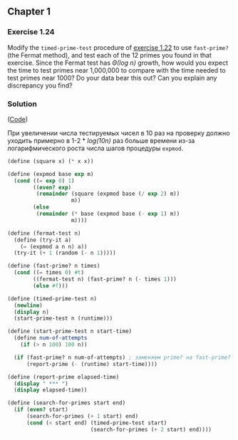 ## Chapter 1

### Exercise 1.24

Modify the `timed-prime-test` procedure of [exercise 1.22](./Exercise%201.22.md) to use `fast-prime?` (the Fermat method), and test each of the 12 primes you found in that exercise. Since the Fermat test has _Θ(log n)_ growth, how would you expect the time to test primes near 1,000,000 to compare with the time needed to test primes near 1000? Do your data bear this out? Can you explain any discrepancy you find?

### Solution

([Code](../../src/Chapter%201/Exercise%201.24.scm))

При увеличении числа тестируемых чисел в 10 раз на проверку должно уходить примерно в 1-2 * _log(10n)_ раз больше времени из-за логарифмического роста числа шагов процедуры `expmod`.

```scheme
(define (square x) (* x x))

(define (expmod base exp m)
  (cond ((= exp 0) 1)
        ((even? exp)
         (remainder (square (expmod base (/ exp 2) m))
                    m))
        (else
         (remainder (* base (expmod base (- exp 1) m))
                    m))))

(define (fermat-test n)
  (define (try-it a)
    (= (expmod a n n) a))
  (try-it (+ 1 (random (- n 1)))))

(define (fast-prime? n times)
  (cond ((= times 0) #t)
        ((fermat-test n) (fast-prime? n (- times 1)))
        (else #f)))

(define (timed-prime-test n)
  (newline)
  (display n)
  (start-prime-test n (runtime)))

(define (start-prime-test n start-time)
  (define num-of-attempts
    (if (> n 100) 100 n))

  (if (fast-prime? n num-of-attempts) ; заменяем prime? на fast-prime?
      (report-prime (- (runtime) start-time))))

(define (report-prime elapsed-time)
  (display " *** ")
  (display elapsed-time))

(define (search-for-primes start end)
  (if (even? start)
      (search-for-primes (+ 1 start) end)
      (cond (< start end) (timed-prime-test start)
                          (search-for-primes (+ 2 start) end))))
```

